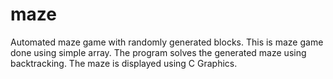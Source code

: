 # maze
Automated maze game with randomly generated blocks.
This is maze game done using simple array.
The program solves the generated maze using backtracking.
The maze is displayed using C Graphics.
